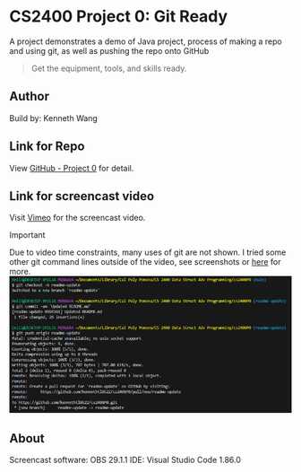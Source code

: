 # CS2400 Project 0: Git Ready
A project demonstrates a demo of Java project, process of making a repo and using git, as well as pushing the repo onto GitHub

> Get the equipment, tools, and skills ready.

## Author
Build by: Kenneth Wang

## Link for Repo
View [GitHub - Project 0](https://github.com/kennethtl0522/cs2400P0) for detail.
  

## Link for screencast video
Visit [Vimeo](https://vimeo.com/909956414?share=copy) for the screencast video.
> [!important] 
> Due to video time constraints, many uses of git are not shown. I tried some other git command lines outside of the video, see screenshots or [here](https://github.com/kennethtl0522/cs2400P0/activity) for more.
![Screenshot](screenshot.png)
 
## About
Screencast software: OBS 29.1.1
IDE: Visual Studio Code 1.86.0
